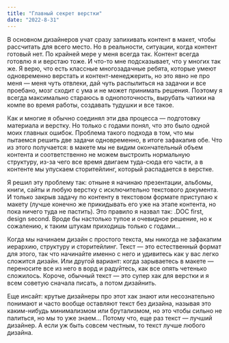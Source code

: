 ```yaml
---
title: "Главный секрет верстки"
date: "2022-8-31"
---
```


В основном дизайнеров учат сразу запихивать контент в макет, чтобы рассчитать для всего место. Но в реальности, ситуации, когда контент готовый нет. По крайней мере у меня всегда так. Контент всегда готовлю я и верстаю тоже. И что-то мне подсказывает, что у многих так же. Я верю, что есть классные многозадачные ребята, которые умеют одновременно верстать и контент-менеджерить, но это явно не про меня — меня чуть отвлеки, дай чуть распылиться на задачки и все проебано, мозг сходит с ума и не может принимать решения. Поэтому я всегда максимально стараюсь в однопоточность, вырубать чатики на компе во время работы, создавать тудушки и все такое.

Как и многие я обычно соединял эти два процесса — подготовку материала и верстку. Но только с годами понял, что это было одной моих главных ошибок. Проблема такого подхода в том, что мы пытаемся решить две задачи одновременно, в итоге зафакапив обе. Что из этого получается: в макете мы не видим окончательный объем контента и соответственно не можем выстроить нормальную структуру, из-за чего все время двигаем туда-сюда его части, а в контенте мы упускаем сторитейлинг, который распадается в верстке.

Я решил эту проблему так: отныне я начинаю презентации, альбомы, книги, сайты и любую верстку с исключительно текстового документа. И только закрыв задачу по контенту в текстовом формате приступаю к макету (лучше конечно же прикидывать его уже на этапе контента, но пока ничего туда не пастить). Это правило я назвал так: .DOC first, design second. Вроде бы настолько тупое и очевидное решение, но к сожалению, к таким штукам приходишь только с годами... 

Когда мы начинаем дизайн с простого текста, мы никогда не зафакапим иерархию, структуру и сторитейлинг. Текст — это естественный формат для этого, так что начинайте именно с него и удивитесь как у вас легко сложится дизайн. Или другой вариант: когда зарываетесь в макете — переносите все из него в ворд и радуйтесь, как все опять четенько сложилось. Короче, обычный текст — это супер хак для верстки и я всем советую сначала писать, а потом дизайнить.

Еще инсайт: крутые дизайнеры про этот хак знают или несознательно понимают и часто вообще оставляют текст без дизайна, называя это каким-нибудь минимализмом или брутализмом, но это чтобы сильно не палиться, но мы то уже знаем... Потому что, еще раз текст — лучший дизайнер. А если уж быть совсем честным, то текст лучше любого дизайна.